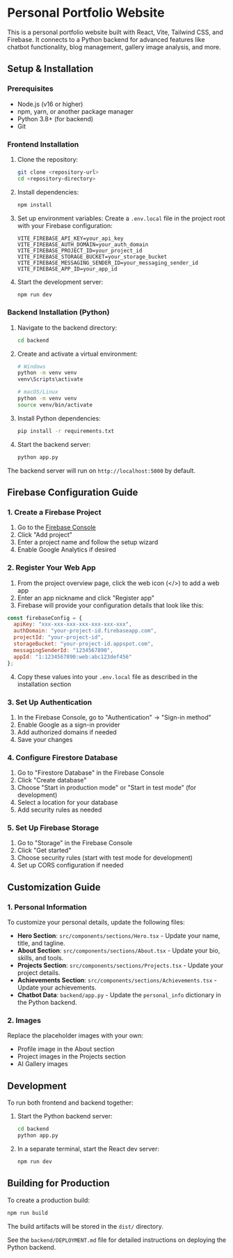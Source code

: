 
# Personal Portfolio Website

This is a personal portfolio website built with React, Vite, Tailwind CSS, and Firebase. It connects to a Python backend for advanced features like chatbot functionality, blog management, gallery image analysis, and more.

## Setup & Installation

### Prerequisites

- Node.js (v16 or higher)
- npm, yarn, or another package manager
- Python 3.8+ (for backend)
- Git

### Frontend Installation

1. Clone the repository:
   ```bash
   git clone <repository-url>
   cd <repository-directory>
   ```

2. Install dependencies:
   ```bash
   npm install
   ```

3. Set up environment variables:
   Create a `.env.local` file in the project root with your Firebase configuration:

   ```
   VITE_FIREBASE_API_KEY=your_api_key
   VITE_FIREBASE_AUTH_DOMAIN=your_auth_domain
   VITE_FIREBASE_PROJECT_ID=your_project_id
   VITE_FIREBASE_STORAGE_BUCKET=your_storage_bucket
   VITE_FIREBASE_MESSAGING_SENDER_ID=your_messaging_sender_id
   VITE_FIREBASE_APP_ID=your_app_id
   ```

4. Start the development server:
   ```bash
   npm run dev
   ```

### Backend Installation (Python)

1. Navigate to the backend directory:
   ```bash
   cd backend
   ```

2. Create and activate a virtual environment:
   ```bash
   # Windows
   python -m venv venv
   venv\Scripts\activate

   # macOS/Linux
   python -m venv venv
   source venv/bin/activate
   ```

3. Install Python dependencies:
   ```bash
   pip install -r requirements.txt
   ```

4. Start the backend server:
   ```bash
   python app.py
   ```

The backend server will run on `http://localhost:5000` by default.

## Firebase Configuration Guide

### 1. Create a Firebase Project

1. Go to the [Firebase Console](https://console.firebase.google.com/)
2. Click "Add project"
3. Enter a project name and follow the setup wizard
4. Enable Google Analytics if desired

### 2. Register Your Web App

1. From the project overview page, click the web icon (</>) to add a web app
2. Enter an app nickname and click "Register app"
3. Firebase will provide your configuration details that look like this:

```javascript
const firebaseConfig = {
  apiKey: "xxx-xxx-xxx-xxx-xxx-xxx-xxx",
  authDomain: "your-project-id.firebaseapp.com",
  projectId: "your-project-id",
  storageBucket: "your-project-id.appspot.com",
  messagingSenderId: "1234567890",
  appId: "1:1234567890:web:abc123def456"
};
```

4. Copy these values into your `.env.local` file as described in the installation section

### 3. Set Up Authentication

1. In the Firebase Console, go to "Authentication" → "Sign-in method"
2. Enable Google as a sign-in provider
3. Add authorized domains if needed
4. Save your changes

### 4. Configure Firestore Database

1. Go to "Firestore Database" in the Firebase Console
2. Click "Create database"
3. Choose "Start in production mode" or "Start in test mode" (for development)
4. Select a location for your database
5. Add security rules as needed

### 5. Set Up Firebase Storage

1. Go to "Storage" in the Firebase Console
2. Click "Get started"
3. Choose security rules (start with test mode for development)
4. Set up CORS configuration if needed

## Customization Guide

### 1. Personal Information

To customize your personal details, update the following files:

- **Hero Section**: `src/components/sections/Hero.tsx` - Update your name, title, and tagline.
- **About Section**: `src/components/sections/About.tsx` - Update your bio, skills, and tools.
- **Projects Section**: `src/components/sections/Projects.tsx` - Update your project details.
- **Achievements Section**: `src/components/sections/Achievements.tsx` - Update your achievements.
- **Chatbot Data**: `backend/app.py` - Update the `personal_info` dictionary in the Python backend.

### 2. Images

Replace the placeholder images with your own:

- Profile image in the About section
- Project images in the Projects section
- AI Gallery images

## Development

To run both frontend and backend together:

1. Start the Python backend server:
   ```bash
   cd backend
   python app.py
   ```

2. In a separate terminal, start the React dev server:
   ```bash
   npm run dev
   ```

## Building for Production

To create a production build:

```bash
npm run build
```

The build artifacts will be stored in the `dist/` directory.

See the `backend/DEPLOYMENT.md` file for detailed instructions on deploying the Python backend.
